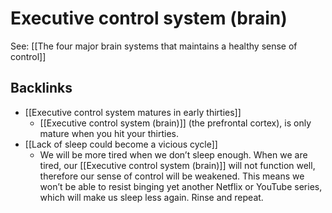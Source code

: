 # Executive control system (brain)
See: [[The four major brain systems that maintains a healthy sense of control]]

## Backlinks
* [[Executive control system matures in early thirties]]
	* [[Executive control system (brain)]] (the prefrontal cortex), is only mature when you hit your thirties.
* [[Lack of sleep could become a vicious cycle]]
	* We will be more tired when we don’t sleep enough. When we are tired, our [[Executive control system (brain)]] will not function well, therefore our sense of control will be weakened. This means we won’t be able to resist binging yet another Netflix or YouTube series, which will make us sleep less again. Rinse and repeat.

<!-- #evergreen -->

<!-- {BearID:3EA14406-2E50-4F78-A4D7-26A118AC5EAD-93819-00005A6B807AF0F3} -->
